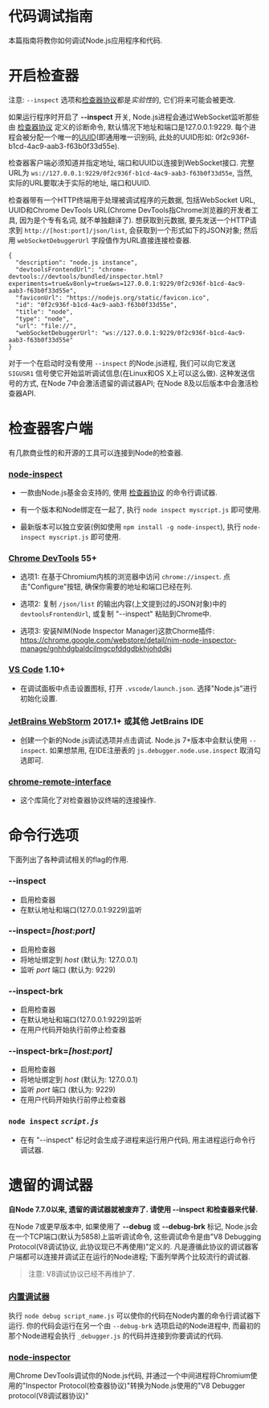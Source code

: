 # 代码调试指南

本篇指南将教你如何调试Node.js应用程序和代码.

# 开启检查器

注意: `--inspect` 选项和<a href="https://chromedevtools.github.io/debugger-protocol-viewer/v8/">检查器协议</a>都是*实验性*的, 它们将来可能会被更改.

如果运行程序时开启了 **--inspect** 开关, Node.js进程会通过WebSocket监听那些由 <a href="https://chromedevtools.github.io/debugger-protocol-viewer/v8/">检查器协议</a> 定义的诊断命令, 默认情况下地址和端口是127.0.0.1:9229. 每个进程会被分配一个唯一的<a href="https://tools.ietf.org/html/rfc4122">UUID</a>(即通用唯一识别码, 此处的UUID形如: 0f2c936f-b1cd-4ac9-aab3-f63b0f33d55e).

检查器客户端必须知道并指定地址, 端口和UUID以连接到WebSocket接口. 完整URL为 `ws://127.0.0.1:9229/0f2c936f-b1cd-4ac9-aab3-f63b0f33d55e`, 当然, 实际的URL要取决于实际的地址, 端口和UUID.

检查器带有一个HTTP终端用于处理被调试程序的元数据, 包括WebSocket URL, UUID和Chrome DevTools URL(Chrome DevTools指Chrome浏览器的开发者工具, 因为是个专有名词, 就不单独翻译了). 想获取到元数据, 要先发送一个HTTP请求到 `http://[host:port]/json/list`, 会获取到一个形式如下的JSON对象; 然后用 `webSocketDebuggerUrl` 字段值作为URL直接连接检查器.

```
{
  "description": "node.js instance",
  "devtoolsFrontendUrl": "chrome-devtools://devtools/bundled/inspector.html?experiments=true&v8only=true&ws=127.0.0.1:9229/0f2c936f-b1cd-4ac9-aab3-f63b0f33d55e",
  "faviconUrl": "https://nodejs.org/static/favicon.ico",
  "id": "0f2c936f-b1cd-4ac9-aab3-f63b0f33d55e",
  "title": "node",
  "type": "node",
  "url": "file://",
  "webSocketDebuggerUrl": "ws://127.0.0.1:9229/0f2c936f-b1cd-4ac9-aab3-f63b0f33d55e"
}
```

对于一个在启动时没有使用 `--inspect` 的Node.js进程, 我们可以向它发送 `SIGUSR1` 信号使它开始监听调试信息(在Linux和OS X上可以这么做). 这种发送信号的方式, 在Node 7中会激活遗留的调试器API; 在Node 8及以后版本中会激活检查器API.

# 检查器客户端

有几款商业性的和开源的工具可以连接到Node的检查器.

### <a href="https://github.com/nodejs/node-inspect">node-inspect</a>

- 一款由Node.js基金会支持的, 使用 <a href="">检查器协议</a> 的命令行调试器.

- 有一个版本和Node绑定在一起了, 执行 `node inspect myscript.js` 即可使用.

- 最新版本可以独立安装(例如使用 `npm install -g node-inspect`), 执行 `node-inspect myscript.js` 即可使用.

### <a href="https://github.com/ChromeDevTools/devtools-frontend">Chrome DevTools</a> 55+

- 选项1: 在基于Chromium内核的浏览器中访问 `chrome://inspect`. 点击"Configure"按钮, 确保你需要的地址和端口已经在列.

- 选项2: 复制 `/json/list` 的输出内容(上文提到过的JSON对象)中的 `devtoolsFrontendUrl`, 或复制 "--inspect" 粘贴到Chrome中.

- 选项3: 安装NIM(Node Inspector Manager)这款Chorme插件:
<a href="https://chrome.google.com/webstore/detail/nim-node-inspector-manage/gnhhdgbaldcilmgcpfddgdbkhjohddkj">https://chrome.google.com/webstore/detail/nim-node-inspector-manage/gnhhdgbaldcilmgcpfddgdbkhjohddkj</a>

### <a href="https://github.com/microsoft/vscode">VS Code</a> 1.10+

- 在调试面板中点击设置图标, 打开 `.vscode/launch.json`. 选择"Node.js"进行初始化设置.

### <a href="https://www.jetbrains.com/webstorm/">JetBrains WebStorm</a> 2017.1+ 或其他 JetBrains IDE

- 创建一个新的Node.js调试选项并点击调试. Node.js 7+版本中会默认使用 `--inspect`. 如果想禁用, 在IDE注册表的 `js.debugger.node.use.inspect` 取消勾选即可.

### <a href="https://github.com/cyrus-and/chrome-remote-interface">chrome-remote-interface</a>

- 这个库简化了对检查器协议终端的连接操作.

# 命令行选项

下面列出了各种调试相关的flag的作用.

### --inspect

- 启用检查器
- 在默认地址和端口(127.0.0.1:9229)监听

### --inspect=*[host:port]*

- 启用检查器
- 将地址绑定到 *host* (默认为: 127.0.0.1)
- 监听 *port* 端口 (默认为: 9229)

### --inspect-brk

- 启用检查器
- 在默认地址和端口(127.0.0.1:9229)监听
- 在用户代码开始执行前停止检查器

### --inspect-brk=*[host:port]*

- 启用检查器
- 将地址绑定到 *host* (默认为: 127.0.0.1)
- 监听 *port* 端口 (默认为: 9229)
- 在用户代码开始执行前停止检查器

### `node inspect` *`script.js`*

- 在有 "--inspect" 标记时会生成子进程来运行用户代码, 用主进程运行命令行调试器.

# 遗留的调试器

**自Node 7.7.0以来, 遗留的调试器就被废弃了. 请使用 --inspect 和检查器来代替.**

在Node 7或更早版本中, 如果使用了 **--debug** 或 **--debug-brk** 标记, Node.js会在一个TCP端口(默认为5858)上监听调试命令, 这些调试命令是由"V8 Debugging Protocol(V8调试协议, 此协议现已不再使用)"定义的. 凡是遵循此协议的调试器客户端都可以连接并调试正在运行的Node进程; 下面列举两个比较流行的调试器.

> 注意: V8调试协议已经不再维护了.

### <a href="https://nodejs.org/dist/latest-v6.x/docs/api/debugger.html">内置调试器</a>

执行 `node debug script_name.js` 可以使你的代码在Node内置的命令行调试器下运行. 你的代码会运行在另一个由 `--debug-brk` 选项启动的Node进程中, 而最初的那个Node进程会执行 `_debugger.js` 的代码并连接到你要调试的代码.

### <a href="https://github.com/node-inspector/node-inspector">node-inspector</a>

用Chrome DevTools调试你的Node.js代码, 并通过一个中间进程将Chromium使用的"Inspector Protocol(检查器协议)"转换为Node.js使用的"V8 Debugger protocol(V8调试器协议)"
